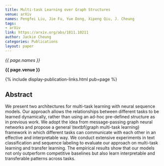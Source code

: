 ```yaml
---
title: Multi-task Learning over Graph Structures
venue: arXiv
names: Pengfei Liu, Jie Fu, Yue Dong, Xipeng Qiu, J. Cheung
tags:
- arXiv
link: https://arxiv.org/abs/1811.10211
author: Jackie Cheung
categories: Publications
layout: paper
---
```


*{{ page.names }}*

**{{ page.venue }}**

{% include display-publication-links.html pub=page %}

## Abstract

We present two architectures for multi-task learning with neural sequence models. Our approach allows the relationships between different tasks to be learned dynamically, rather than using an ad-hoc pre-defined structure as in previous work. We adopt the idea from message-passing graph neural networks and propose a general \textbf{graph multi-task learning} framework in which different tasks can communicate with each other in an effective and interpretable way. We conduct extensive experiments in text classification and sequence labeling to evaluate our approach on multi-task learning and transfer learning. The empirical results show that our models not only outperform competitive baselines but also learn interpretable and transferable patterns across tasks.